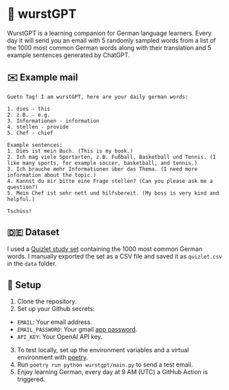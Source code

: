 # 🌭 wurstGPT

WurstGPT is a learning companion for German language learners. Every day it will send you an email with 5 randomly sampled words from a list of the 1000 most common German words along with their translation and 5 example sentences generated by ChatGPT.

## ✉️ Example mail

```
Guetn Tag! I am wurstGPT, here are your daily german words:

1. dies - this
2. z.B. - e.g.
3. Informationen - information
4. stellen - provide
5. Chef - chief

Example sentences:
1. Dies ist mein Buch. (This is my book.)
2. Ich mag viele Sportarten, z.B. Fußball, Basketball und Tennis. (I like many sports, for example soccer, basketball, and tennis.)
3. Ich brauche mehr Informationen über das Thema. (I need more information about the topic.)
4. Kannst du mir bitte eine Frage stellen? (Can you please ask me a question?)
5. Mein Chef ist sehr nett und hilfsbereit. (My boss is very kind and helpful.)

Tschüss!
```

## 🇩🇪 Dataset

I used a [Quizlet study set](https://quizlet.com/28209380/top-10000-german-words-by-frequency-1-1000-flash-cards/) containing the 1000 most common German words. I manually exported the set as a CSV file and saved it as `quizlet.csv` in the `data` folder.

## 🔧 Setup

1. Clone the repository.
2. Set up your Github secrets:
 - `EMAIL`: Your email address.
 - `EMAIL_PASSWORD`: Your gmail [app password](https://support.google.com/accounts/answer/185833?hl=en).
 - `API_KEY`: Your OpenAI API key.
3. To test locally, set up the environment variables and a virtual environment with [poetry](https://python-poetry.org/).
4. Run `poetry run python wurstgpt/main.py` to send a test email.
5. Enjoy learning German, every day at 9 AM (UTC) a GitHub Action is triggered.

